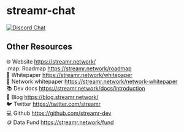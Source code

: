 # streamr-chat

[![Discord Chat](https://img.shields.io/discord/801574432350928907.svg?label=Discord&logo=Discord&colorB=7289da)](https://discord.gg/FVtAph9cvz)

## Other Resources
:globe_with_meridians: Website https://streamr.network/ <br/>
:map: Roadmap https://streamr.network/roadmap <br/>
:page_facing_up: Whitepaper https://streamr.network/whitepaper <br/>
:page_facing_up: Network whitepaper https://streamr.network/network-whitepaper <br/>
:books: Dev docs https://streamr.network/docs/introduction <br/>
:pencil: Blog https://blog.streamr.network/ <br/>
:bird: Twitter https://twitter.com/streamr <br/>
:computer: Github https://github.com/streamr-dev <br/>
:coin: Data Fund https://streamr.network/fund <br/>
